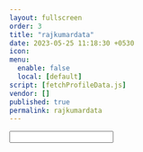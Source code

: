 ```yaml
---
layout: fullscreen
order: 3
title: "rajkumardata"
date: 2023-05-25 11:18:30 +0530
icon: 
menu:
  enable: false
  local: [default]
script: [fetchProfileData.js]
vendor: []
published: true
permalink: rajkumardata
---
```



<input type=text id=id/>